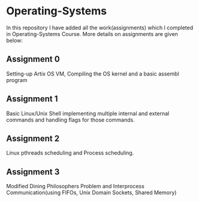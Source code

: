 # Operating-Systems
In this repository I have added all the work(assignments) which I completed in Operating-Systems Course. More details on assignments are given below:
## Assignment 0
Setting-up Artix OS VM, Compiling the OS kernel and a basic assembl program
## Assignment 1
Basic Linux/Unix Shell implementing multiple internal and external commands and handling flags for those commands. 
## Assignment 2
Linux pthreads scheduling and Process scheduling.
## Assignment 3
Modified Dining Philosophers Problem and Interprocess Communication(using FIFOs, Unix Domain Sockets, Shared Memory)
